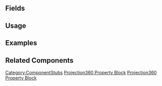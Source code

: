 <languages></languages> <translate>

## Fields

## Usage

## Examples

## Related Components

</translate>

[Category:ComponentStubs](Category:ComponentStubs "wikilink")
[Projection360 Property
Block](Category:Components{{#translation:}} "wikilink") [Projection360
Property
Block](Category:Components:Assets:Material_Property_Blocks{{#translation:}} "wikilink")